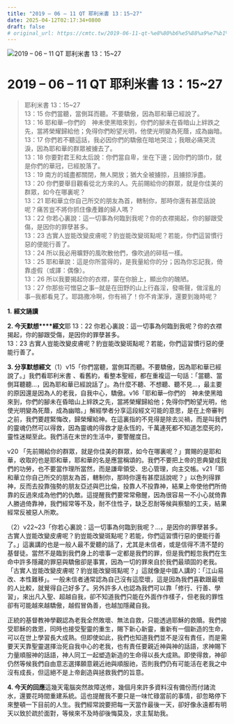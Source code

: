 ```yaml
---
title: "2019 – 06 – 11 QT 耶利米書 13：15~27"
date: 2025-04-12T02:17:34+0800
draft: false
# original_url: https://cmtc.tw/2019-06-11-qt-%e8%80%b6%e5%88%a9%e7%b1%b3%e6%9b%b8-13%ef%bc%9a1527
---
```


![2019 – 06 – 11 QT 耶利米書 13：15\~27](/images/qt.jpg   "2019 – 06 – 11 QT 耶利米書 13：15\~27")

# 2019 – 06 – 11 QT 耶利米書 13：15\~27

> 耶利米書 13：15\~27  
> 13：15 你們當聽，當側耳而聽。不要驕傲，因為耶和華已經說了。  
> 13：16 耶和華─你們的　神未使黑暗來到，你們的腳未在昏暗山上絆跌之先，當將榮耀歸給他；免得你們盼望光明，他使光明變為死蔭，成為幽暗。  
> 13：17 你們若不聽這話，我必因你們的驕傲在暗地哭泣；我眼必痛哭流淚，因為耶和華的群眾被擄去了。  
> 13：18 你要對君王和太后說：你們當自卑，坐在下邊；因你們的頭巾，就是你們的華冠，已經脫落了。  
> 13：19 南方的城盡都關閉，無人開放；猶大全被擄掠，且擄掠淨盡。  
> 13：20 你們要舉目觀看從北方來的人。先前賜給你的群眾，就是你佳美的群眾，如今在哪裏呢？  
> 13：21 耶和華立你自己所交的朋友為首，轄制你，那時你還有甚麼話說呢？痛苦豈不將你抓住像產難的婦人嗎？  
> 13：22 你若心裏說：這一切事為何臨到我呢？你的衣襟揭起，你的腳跟受傷，是因你的罪孽甚多。  
> 13：23 古實人豈能改變皮膚呢？豹豈能改變斑點呢？若能，你們這習慣行惡的便能行善了。  
> 13：24 所以我必用曠野的風吹散他們，像吹過的碎秸一樣。  
> 13：25 耶和華說：這是你所當得的，是我量給你的分；因為你忘記我，倚靠虛假（或譯：偶像）。  
> 13：26 所以我要揭起你的衣襟，蒙在你臉上，顯出你的醜陋。  
> 13：27 你那些可憎惡之事─就是在田野的山上行姦淫，發嘶聲，做淫亂的事─我都看見了。耶路撒冷啊，你有禍了！你不肯潔淨，還要到幾時呢？

**1.** **經文誦讀**

**2. 今天默想****經文**耶 13：22 你若心裏說：這一切事為何臨到我呢？你的衣襟揭起，你的腳跟受傷，是因你的罪孽甚多。  
13：23 古實人豈能改變皮膚呢？豹豈能改變斑點呢？若能，你們這習慣行惡的便能行善了。

**3. 分享默想經文**（1）v15「你們當聽，當側耳而聽。不要驕傲，因為耶和華已經說了。」我們看耶利米書 、看舊約，看整本聖經，都在重複這一句話：「當聽、當側耳聽聽…，因為耶和華已經說話了」。為什麼不聽、不想聽、聽不見…，最主要的原因還是因為人的老我，自我中心，驕傲。v16「耶和華─你們的　神未使黑暗來到，你們的腳未在昏暗山上絆跌之先，當將榮耀歸給他；免得你們盼望光明，他使光明變為死蔭，成為幽暗。」解經學者分享這段經文可能的意思，是在上帝審判之前，我們要趕緊悔改，歸榮耀給神。在這裏指的不見得是除去災禍，而是叫我們的靈魂仍然可以得救，因為靈魂的得救才是永恆的，千萬連死都不知道怎麼死的，靈性迷糊至此。我們活在末世的生活中，要警醒度日。

v20 「先前賜給你的群眾，就是你佳美的群眾，如今在哪裏呢？」賞賜的是耶和華，收取的也是耶和華，耶和華的名是應當稱頌的。我們不要把上帝的恩典變成我們的功勞，也不要當作理所當然，而是謙卑領受、忠心管理，向主交帳。v21「耶和華立你自己所交的朋友為首，轄制你，那時你還有甚麼話說呢？」以色列得罪神，反而去投靠強勢的朋友亞述與巴比倫，投靠人不投靠神，結果上帝使他們所倚靠的反過來成為他們的仇敵。這提醒我們要常常儆醒，因為很容易一不小心就倚靠人勝過倚靠神，我們經常等不及，耐不住性子，缺乏忍耐等候與察驗的工夫，結果經常反被惡人所欺。

（2）v22\~23「你若心裏說：這一切事為何臨到我呢？…，是因你的罪孽甚多。古實人豈能改變皮膚呢？豹豈能改變斑點呢？若能，你們這習慣行惡的便能行善了。」這裏講的也是一般人最不愛聽的話了，尤其是未信者，或是信得不清不楚的基督徒。當然不是臨到我們身上的壞事一定都是我們的罪，但是我們輕忽我們在生命中許多隱藏的罪惡與驕傲卻是事實，因為一切的罪來自於我們最頑固的老我。「古實人豈能改變皮膚呢？豹豈能改變斑點呢？」這就像是中國人講的：「江山易改、本性難移」。一般未信者通常認為自己沒有這麼壞，這是因為我們喜歡跟最壞的人比較，就覺得自己好多了。另外許多人也認為我們可以靠「修行、行善、學習」，來出凡入聖、超越自我，卻不知道我們只能在外面作作樣子，但老我的罪性卻有可能越來越驕傲，越假冒偽善，也越加隱藏自我。

正統的基督教神學觀認為老我全然敗壞、無法自救，只能透過耶穌的救贖。我們接受耶穌的救恩，同時也接受聖靈的重生，賜下新心新靈，重新有一個新造的生命，可以在世上學習長大成熟。但即使如此，我們也知道我們並不是沒有責任，而是需要天天靠聖靈選擇治死自我中心的老我，也有責任要親近神與神的話語，求神賜下力量順服神的話語，神人同工一起塑造新造的生命得以長大成熟。即使得救，神卻仍然等候我們自由意志選擇願意親近祂與順服祂，否則我們仍有可能活在老我之中沒有成長，但這絕不是上帝創造與拯救我們的旨意。

**4. 今天的回應**這幾天電腦突然故障送修，幾個月來許多資料沒有備份而付諸流水，還要花時間重建系統。這也提醒我不要只是一味忙碌當前的事情，卻忽略停下來整頓一下目前的人生。我們經常說要把每一天當作最後一天，卻好像永遠都有明天以致於疏於面對，等候來不及時卻後悔莫及，求主幫助我。